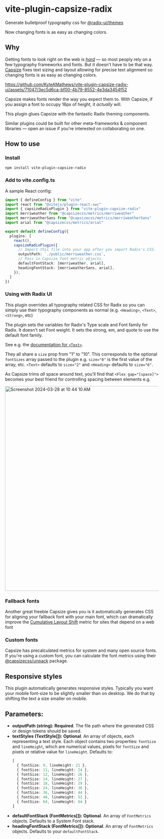 # vite-plugin-capsize-radix

Generate bulletproof typography css for [@radix-ui/themes](https://www.radix-ui.com/)

Now changing fonts is as easy as changing colors.

## Why

Getting fonts to look right on the web is [_hard_](https://fantasai.inkedblade.net/style/talks/atypi-2021/atypi-2021-precise-text-alignment.mp4) — so most peoply rely on
a few typography frameworks and fonts. But it doesn't have to be that way.
[Capsize](https://seek-oss.github.io/capsize/) fixes text sizing and layout
allowing for precise text alignment so changing fonts is as easy as changing
colors.

https://github.com/KyleAMathews/vite-plugin-capsize-radix-ui/assets/71047/3ec5d6ca-bf00-4b79-8552-4e3da3454f52

Capsize makes fonts render the way you expect them to. With Capsize, if you
assign a font to occupy 16px of height, it _actually_ will.

This plugin glues Capsize with the fantastic Radix theming components.

Similar plugins could be built for other meta-frameworks & component libraries — open an issue
if you're interested on collaborating on one.

## How to use

### Install

`npm install vite-plugin-capsize-radix`

### Add to vite.config.ts

A sample React config:
```ts
import { defineConfig } from "vite"
import react from "@vitejs/plugin-react-swc"
import { capsizeRadixPlugin } from "vite-plugin-capsize-radix"
import merriweather from "@capsizecss/metrics/merriweather"
import merriweatherSans from "@capsizecss/metrics/merriweatherSans"
import arial from "@capsizecss/metrics/arial"

export default defineConfig({
  plugins: [
    react(),
    capsizeRadixPlugin({
      // Import this file into your app after you import Radix's CSS.
      outputPath: `./public/merriweather.css`,
      // Pass in Capsize font metric objects.
      defaultFontStack: [merriweather, arial],
      headingFontStack: [merriweatherSans, arial],
    }),
  ]
})
```

### Using with Radix UI
This plugin overrides all typography related CSS for Radix so you can simply
use their typography components as normal (e.g. `<Heading>`, `<Text>`, `<Strong>`, etc)

The plugin sets the variables for Radix's Type scale and Font family for Radix.
It doesn't set Font weight. It sets the strong, em, and quote to use the default font family.

See e.g. the [documentation for `<Text>`](https://www.radix-ui.com/themes/docs/components/text).

They all share a `size` prop from "1" to "10". This corresponds to the optional
`fontSizes` array passed to the plugin e.g. `size="0"` is the first value of
the array, etc. `<Text>` defaults to `size="2"` and `<Heading>` defaults to
`size="6"`.

As Capsize trims _all_ space around text, you'll find that `<Flex gap="[space]">` becomes
your best friend for controlling spacing between elements e.g.

<img width="669" alt="Screenshot 2024-03-28 at 10 44 10 AM" src="https://github.com/KyleAMathews/vite-plugin-capsize-radix-ui/assets/71047/b8552d58-4e2d-42d6-9b7b-a595466c2725">

### Fallback fonts

Another great freebie Capsize gives you is it automatically generates CSS for
aligning your fallback font with your main font, which can dramatically improve
the [Cumulative Layout Shift](https://web.dev/cls/) metric for sites that depend on a web font

### Custom fonts

Capsize has precalculated metrics for system and many open source fonts. If you're
using a custom font, you can calculate the font metrics using their [@capsizecss/unpack](https://github.com/seek-oss/capsize?tab=readme-ov-file#unpack) package.

## Responsive styles
This plugin automatically generates responsive styles. Typically you want your mobile font-size
to be slightly smaller than on desktop. We do that by shifting the text a size smaller on mobile.

## Parameters:

* __outputPath (string): Required__. The file path where the generated CSS or design tokens should be saved.
* __textStyles (TextStyle[]): Optional__. An array of objects, each representing a text style. Each object contains two properties: `fontSize` and `lineHeight`, which are numerical values, pixels for `fontSize` and pixels or relative value for `lineHeight`. Defaults to:
    ```ts
    [
      { fontSize: 9, lineHeight: 21 },
      { fontSize: 11, lineHeight: 24 },
      { fontSize: 12, lineHeight: 26 },
      { fontSize: 14, lineHeight: 27 },
      { fontSize: 18, lineHeight: 29 },
      { fontSize: 24, lineHeight: 36 },
      { fontSize: 36, lineHeight: 44 },
      { fontSize: 48, lineHeight: 52 },
      { fontSize: 64, lineHeight: 64 }
    ]
    ```
* __defaultFontStack (FontMetrics[]): Optional__. An array of `FontMetrics` objects. Defaults to a System Font stack.
* __headingFontStack (FontMetrics[]): Optional__. An array of `FontMetrics` objects. Defaults to your `defaultFontStack`.
